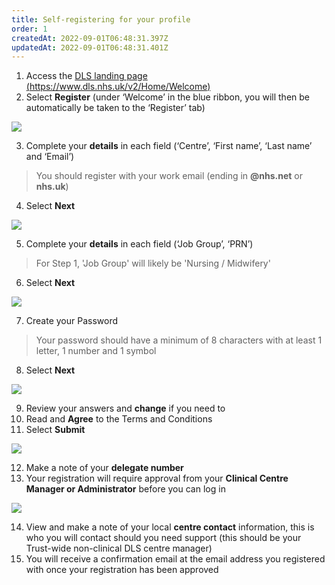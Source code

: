 ```yaml
---
title: Self-registering for your profile
order: 1
createdAt: 2022-09-01T06:48:31.397Z
updatedAt: 2022-09-01T06:48:31.401Z
---
```

1. Access the [DLS landing page (https://www.dls.nhs.uk/v2/Home/Welcome​)](https://www.dls.nhs.uk/v2/Home/Welcome​)
2. ​Select **Register** (under ‘Welcome’ in the blue ribbon, you will then be automatically be taken to the ‘Register’ tab)​

![](/img/le-1-01-Self-reg.jpg)

3. ​Complete your **details** in each field (‘Centre’, ‘First name’, ‘Last name’ and ‘Email’)​

> You should register with your work email (ending in **@nhs.net** or **nhs.uk**)

4. Select **Next​**

![](/img/le-1-02-Self-reg.jpg)

5. Complete your **details** in each field (‘Job Group’, ‘PRN’)​

> For Step 1, 'Job Group' will likely be 'Nursing / Midwifery'

6. Select **Next​**

![](/img/le-1-03-Self-reg.jpg)

7. ​Create your Password

> Your password should have a minimum of 8 characters with at least 1 letter, 1 number and 1 symbol​​​

8. Select **Next​**

![](/img/le-1-04-Self-reg.jpg)

9. Review your answers and **change** if you need to​
10. Read and **Agree** to the Terms and Conditions​
11. Select **Submit​**

![](/img/le-1-05-Self-reg.jpg)

12. Make a note of your **delegate number​**
13. Your registration will require approval from your **Clinical Centre Manager or Administrator** before you can log in​

![](/img/le-1-06-Self-reg.jpg)

14. View and make a note of your local **centre contact** information, this is who you will contact should you need support (this should be your Trust-wide non-clinical DLS centre manager)
15. You will receive a confirmation email at the email address you registered with once your registration has been approved